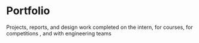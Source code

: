 # Portfolio
Projects, reports, and design work completed on the intern, for courses, for competitions , and with engineering teams
